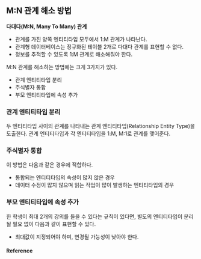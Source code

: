 ## M:N 관계 해소 방법 
**다대다(M:N, Many To Many) 관계**
- 관계를 가진 양쪽 엔티티타입 모두에서 1:M 관계가 나타난다.  
- 관계형 데이터베이스는 정규화된 테이블 2개로 다대다 관계를 표현할 수 없다.
- 정보를 추적할 수 있도록 1:M 관계로 해소해줘야 한다. 

M:N 관계를 해소하는 방법에는 크게 3가지가 있다. 
- 관계 엔티티타입 분리 
- 주식별자 통합
- 부모 엔티티타입에 속성 추가 

### 관계 엔티티타입 분리 

두 엔티티타입 사이의 관계를 나타내는 관계 엔티티타입(Relationship Entity Type)을 도출한다. 
관계 엔티티타입과 각 엔티티타입을 1:M, M:1로 관계를 맺어준다. 

### 주식별자 통합

이 방법은 다음과 같은 경우에 적합하다. 
- 통합되는 엔티티타입의 속성이 많지 않은 경우
- 데이터 수정이 많지 않으며 읽는 작업이 많이 발생하는 엔티티타입의 경우

### 부모 엔티티타입에 속성 추가 
한 학생이 최대 2개의 강의를 들을 수 있다는 규칙이 있다면, 별도의 엔티티타입이 분리될 필요 없이 다음과 같이 표현할 수 있다. 

- 최대값이 지정되어야 하며, 변경될 가능성이 낮아야 한다. 

#### Reference